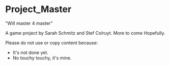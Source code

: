 # Project_Master
"Will master 4 master"

A game project by Sarah Schmitz and Stef Colruyt. More to come Hopefully.

Please do not use or copy content because:
- It's not done yet.
- No touchy touchy, it's mine.
